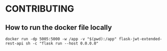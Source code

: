 # CONTRIBUTING

## How to run the docker file locally

```
docker run -dp 5005:5000 -w /app -v "$(pwd):/app" flask-jwt-extended-rest-api sh -c "flask run --host 0.0.0.0"
```